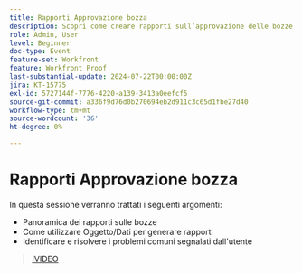 ```yaml
---
title: Rapporti Approvazione bozza
description: Scopri come creare rapporti sull’approvazione delle bozze.
role: Admin, User
level: Beginner
doc-type: Event
feature-set: Workfront
feature: Workfront Proof
last-substantial-update: 2024-07-22T00:00:00Z
jira: KT-15775
exl-id: 5727144f-7776-4220-a139-3413a0eefcf5
source-git-commit: a336f9d76d0b270694eb2d911c3c65d1fbe27d40
workflow-type: tm+mt
source-wordcount: '36'
ht-degree: 0%

---
```


# Rapporti Approvazione bozza

In questa sessione verranno trattati i seguenti argomenti:

* Panoramica dei rapporti sulle bozze
* Come utilizzare Oggetto/Dati per generare rapporti
* Identificare e risolvere i problemi comuni segnalati dall&#39;utente

>[!VIDEO](https://video.tv.adobe.com/v/3430509/?learn=on)
